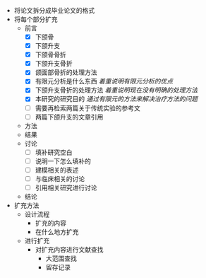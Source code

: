 - 将论文拆分成毕业论文的格式
- 将每个部分扩充
	- 前言
		- [x] 下颌骨
		- [x] 下颌升支
		- [x] 下颌骨骨折
		- [x] 下颌升支骨折
		- [x] 颌面部骨折的处理方法 
		- [x] 有限元分析是什么东西 *着重说明有限元分析的优点*
		- [x] 下颌升支骨折的处理方法 *着重说明现在没有明确的处理方法*
		- [x] 本研究的研究目的 *通过有限元的方法来解决治疗方法的问题*
		- [ ] 需要再检索两篇关于传统实验的参考文
		- [ ] 两篇下颌升支的文章引用
	- 方法
	- 结果
	- 讨论
		- [ ] 填补研究空白
		- [ ] 说明一下怎么填补的
		- [ ] 建模相关的表述
		- [ ] 与临床相关的讨论
		- [ ] 引用相关研究进行讨论
		
	- 结论
- 扩充方法
	- 设计流程
		- 扩充的内容
		- 在什么地方扩充
	- 进行扩充
		- 对扩充内容进行文献查找
			- 大范围查找
			- 留存记录